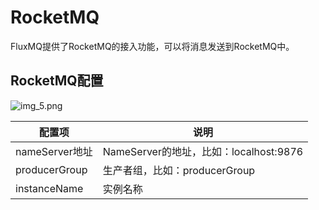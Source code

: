 # RocketMQ
FluxMQ提供了RocketMQ的接入功能，可以将消息发送到RocketMQ中。

## RocketMQ配置
![img_5.png](@site/static/images/gzyq/source/img_5.png)

| 配置项           | 说明                              |
|---------------|---------------------------------|
| nameServer地址  | NameServer的地址，比如：localhost:9876 |
| producerGroup | 生产者组，比如：producerGroup           |
| instanceName  | 实例名称                            |